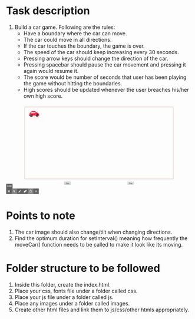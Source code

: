 # Task description

1. Build a car game. Following are the rules:
    * Have a boundary where the car can move.
    * The car could move in all directions.
    * If the car touches the boundary, the game is over.
    * The speed of the car should keep increasing every 30 seconds.
    * Pressing arrow keys should change the direction of the car.
    * Pressing spacebar should pause the car movement and pressing it again would resume it.
    * The score would be number of seconds that user has been playing the game without hitting the boundaries.
    * High scores should be updated whenever the user breaches his/her own high score.

![alt text](car-animation.gif)

# Points to note
1. The car image should also change/tilt when changing directions.
2. Find the optimum duration for setInterval() meaning how frequently the moveCar() function needs to be called to make it look like its moving.


# Folder structure to be followed
1. Inside this folder, create the index.html.
2. Place your css, fonts file under a folder called css.
3. Place your js file  under a folder called js.
4. Place any images under a folder called images.
5. Create other html files and link them to js/css/other htmls appropriately.